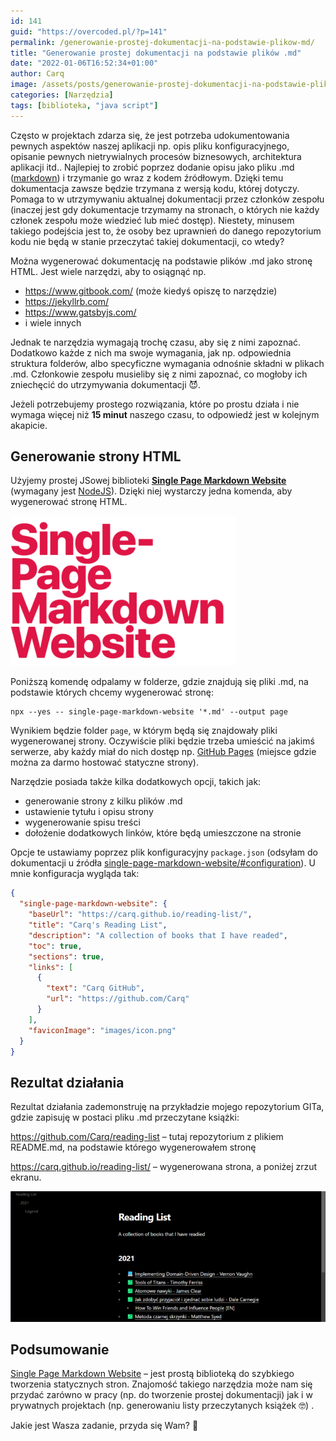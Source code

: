 ```yaml
---
id: 141
guid: "https://overcoded.pl/?p=141"
permalink: /generowanie-prostej-dokumentacji-na-podstawie-plikow-md/
title: "Generowanie prostej dokumentacji na podstawie plików .md"
date: "2022-01-06T16:52:34+01:00"
author: Carq
image: /assets/posts/generowanie-prostej-dokumentacji-na-podstawie-plikow-md-header.png
categories: [Narzędzia]
tags: [biblioteka, "java script"]
---
```


Często w projektach zdarza się, że jest potrzeba udokumentowania pewnych aspektów naszej aplikacji np. opis pliku konfiguracyjnego, opisanie pewnych nietrywialnych procesów biznesowych, architektura aplikacji itd.. Najlepiej to zrobić poprzez dodanie opisu jako pliku .md ([markdown](https://www.markdownguide.org/getting-started/#what-is-markdown)) i trzymanie go wraz z kodem źródłowym. Dzięki temu dokumentacja zawsze będzie trzymana z wersją kodu, której dotyczy. Pomaga to w utrzymywaniu aktualnej dokumentacji przez członków zespołu (inaczej jest gdy dokumentacje trzymamy na stronach, o których nie każdy członek zespołu może wiedzieć lub mieć dostęp). Niestety, minusem takiego podejścia jest to, że osoby bez uprawnień do danego repozytorium kodu nie będą w stanie przeczytać takiej dokumentacji, co wtedy?

Można wygenerować dokumentację na podstawie plików .md jako stronę HTML. Jest wiele narzędzi, aby to osiągnąć np.

- <https://www.gitbook.com/> (może kiedyś opiszę to narzędzie)
- <https://jekyllrb.com/>
- <https://www.gatsbyjs.com/>
- i wiele innych

Jednak te narzędzia wymagają trochę czasu, aby się z nimi zapoznać. Dodatkowo każde z nich ma swoje wymagania, jak np. odpowiednia struktura folderów, albo specyficzne wymagania odnośnie składni w plikach .md. Członkowie zespołu musieliby się z nimi zapoznać, co mogłoby ich zniechęcić do utrzymywania dokumentacji 😈.

Jeżeli potrzebujemy prostego rozwiązania, które po prostu działa i nie wymaga więcej niż **15 minut** naszego czasu, to odpowiedź jest w kolejnym akapicie.

## Generowanie strony HTML

Użyjemy prostej JSowej biblioteki **[Single Page Markdown Website](https://yuanqing.github.io/single-page-markdown-website/)** (wymagany jest [NodeJS](https://nodejs.org/)). Dzięki niej wystarczy jedna komenda, aby wygenerować stronę HTML.

![single-page markdown website](/assets/posts/generowanie_dokumentacji_01.png)

Poniższą komendę odpalamy w folderze, gdzie znajdują się pliki .md, na podstawie których chcemy wygenerować stronę:

```
npx --yes -- single-page-markdown-website '*.md' --output page
```

Wynikiem będzie folder `page`, w którym będą się znajdowały pliki wygenerowanej strony. Oczywiście pliki będzie trzeba umieścić na jakimś serwerze, aby każdy miał do nich dostęp np. [GitHub Pages](https://pages.github.com/) (miejsce gdzie można za darmo hostować statyczne strony).

Narzędzie posiada także kilka dodatkowych opcji, takich jak:

- generowanie strony z kilku plików .md
- ustawienie tytułu i opisu strony
- wygenerowanie spisu treści
- dołożenie dodatkowych linków, które będą umieszczone na stronie

Opcje te ustawiamy poprzez plik konfiguracyjny `package.json` (odsyłam do dokumentacji u źródła [single-page-markdown-website/#configuration](https://yuanqing.github.io/single-page-markdown-website/#configuration)). U mnie konfiguracja wygląda tak:

```json
{
  "single-page-markdown-website": {
    "baseUrl": "https://carq.github.io/reading-list/",
    "title": "Carq's Reading List",
    "description": "A collection of books that I have readed",
    "toc": true,
    "sections": true,
    "links": [
      {
        "text": "Carq GitHub",
        "url": "https://github.com/Carq"
      }
    ],
    "faviconImage": "images/icon.png"
  }
}
```

## Rezultat działania

Rezultat działania zademonstruję na przykładzie mojego repozytorium GITa, gdzie zapisuję w postaci pliku .md przeczytane książki:

<https://github.com/Carq/reading-list> – tutaj repozytorium z plikiem README.md, na podstawie którego wygenerowałem stronę

<https://carq.github.io/reading-list/> – wygenerowana strona, a poniżej zrzut ekranu.

![single-page markdown website](/assets/posts/generowanie_dokumentacji_02.png)

## Podsumowanie

[Single Page Markdown Website](https://yuanqing.github.io/single-page-markdown-website/) – jest prostą biblioteką do szybkiego tworzenia statycznych stron. Znajomość takiego narzędzia może nam się przydać zarówno w pracy (np. do tworzenie prostej dokumentacji) jak i w prywatnych projektach (np. generowaniu listy przeczytanych książek 🤓) .

Jakie jest Wasza zadanie, przyda się Wam? 🤔

